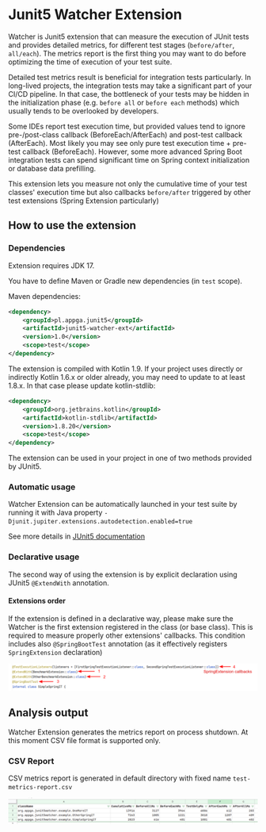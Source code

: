 # Junit5 Watcher Extension

Watcher is Junit5 extension that can measure the execution of JUnit tests and provides detailed metrics, for different test stages  (`before/after`, `all/each`). The metrics report is the first thing you may want to do before optimizing the time of execution of your test suite.

Detailed test metrics result is beneficial for integration tests particularly. In long-lived projects, the integration tests may take a significant part of your CI/CD pipeline. In that case, the bottleneck of your tests may be hidden in the initialization phase (e.g. `before all` or `before each` methods) which usually tends to be overlooked by developers.

Some IDEs report test execution time, but provided values tend to ignore pre-/post-class callback (BeforeEach/AfterEach) and post-test callback (AfterEach). Most likely you may see only pure test execution time + pre-test callback (BeforeEach). However, some more advanced Spring Boot integration tests can spend significant time on Spring context initialization or database data prefilling.

This extension lets you measure not only the cumulative time of your test classes' execution time but also callbacks `before/after` triggered by other test extensions (Spring Extension particularly)

## How to use the extension

### Dependencies

Extension requires JDK 17.

You have to define Maven or Gradle new dependencies (in `test` scope).

Maven dependencies:
```xml
<dependency>
    <groupId>pl.appga.junit5</groupId>
    <artifactId>junit5-watcher-ext</artifactId>
    <version>1.0</version>
    <scope>test</scope>
</dependency>
```

The extension is compiled with Kotlin 1.9. If your project uses directly or indirectly Kotlin 1.6.x or older already, you may need to update to at least 1.8.x. In that case please update kotlin-stdlib:

```xml
<dependency>
    <groupId>org.jetbrains.kotlin</groupId>
    <artifactId>kotlin-stdlib</artifactId>
    <version>1.8.20</version>
    <scope>test</scope>
</dependency>
```

The extension can be used in your project in one of two methods provided by JUnit5.

### Automatic usage
Watcher Extension can be automatically launched in your test suite by running it with Java property `-Djunit.jupiter.extensions.autodetection.enabled=true`

See more details in [JUnit5 documentation](https://junit.org/junit5/docs/current/user-guide/#extensions-registration-automatic)

### Declarative usage
The second way of using the extension is by explicit declaration using JUnit5 `@ExtendWith` annotation.

#### Extensions order
If the extension is defined in a declarative way, please make sure the Watcher is the first extension registered in the class (or base class). This is required to measure properly other extensions' callbacks. This condition includes also `@SpringBootTest` annotation (as it effectively registers `SpringExtension` declaration)

![watcher-extension-annotations-order](docs/watcher-extension-annotations-order.png "Watcher extension should be declared as the first extension")

## Analysis output
Watcher Extension generates the metrics report on process shutdown. At this moment CSV file format is supported only.

### CSV Report
CSV metrics report is generated in default directory with fixed name `test-metrics-report.csv`

![csv-result](./docs/csv-result.png "CSV result")

